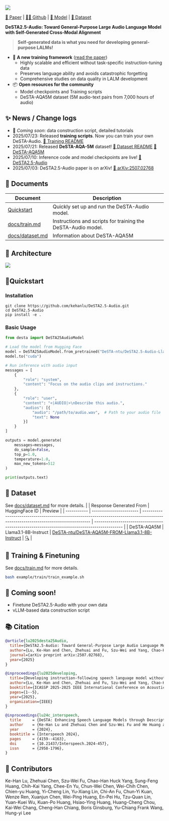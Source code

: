 ![](https://github.com/user-attachments/assets/caf87d07-e8c3-48c9-814f-1d7dc83b4e50)

[📑 Paper](https://arxiv.org/abs/2507.02768) | [👩‍💻 Github](https://github.com/kehanlu/DeSTA2.5-Audio) | [🤗 Model](https://huggingface.co/collections/DeSTA-ntu/desta25-audio-686a6b9e71afd92e1dd87486) | [🤗 Dataset](https://huggingface.co/datasets/DeSTA-ntu/DeSTA-AQA5M-FROM-Llama3.1-8B-Instruct)

**DeSTA2.5-Audio: Toward General-Purpose Large Audio Language Model with Self-Generated Cross-Modal Alignment**
> **Self-generated data is what you need for developing general-purpose LALMs!**

- 🧪 **A new training framework** ([read the paper](https://arxiv.org/abs/2507.02768))  
  - Highly scalable and efficient without task-specific instruction-tuning data  
  - Preserves language ability and avoids catastrophic forgetting  
  - Comprehensive studies on data quality in LALM development  
- 📦 **Open resources for the community**  
  - Model checkpoints and Training scripts
  - DeSTA-AQA5M dataset (5M audio-text pairs from 7,000 hours of audio)  


## ✨ News / Change logs
- 🚧 *Coming soon*: data construction script, detailed tutorials
- 2025/07/23: Released **training scripts**. Now you can train your own DeSTA-Audio. [📘 Training README](docs/train.md)
- 2025/07/21: Released **DeSTA-AQA-5M** dataset! [📘 Dataset README](docs/dataset.md) [🤗 DeSTA-AQA5M](https://huggingface.co/datasets/DeSTA-ntu/DeSTA-AQA5M-FROM-Llama3.1-8B-Instruct)
- 2025/07/10: Inference code and model checkpoints are live! [🤗 DeSTA2.5-Audio](https://huggingface.co/collections/DeSTA-ntu/desta25-audio-686a6b9e71afd92e1dd87486)
- 2025/07/03: DeSTA2.5-Audio paper is on arXiv! [📄 arXiv:2507.02768](https://arxiv.org/abs/2507.02768)

## 📄 Documents

| Document       | Description                          |
|----------------|--------------------------------------|
| [Quickstart](#quickstart) | Quickly set up and run the DeSTA-Audio model. | 
| [docs/train.md](docs/train.md)    | Instructions and scripts for training the DeSTA-Audio model. |
| [docs/dataset.md](docs/dataset.md)  | Information about DeSTA-AQA5M           |


## 🧐 Architecture

![](https://github.com/user-attachments/assets/f89dce86-2942-4644-aee5-a40ab4129328)


## 🚀Quickstart

### Installation
```shell
git clone https://github.com/kehanlu/DeSTA2.5-Audio.git
cd DeSTA2.5-Audio
pip install -e .
```

### Basic Usage
```python
from desta import DeSTA25AudioModel

# Load the model from Hugging Face
model = DeSTA25AudioModel.from_pretrained("DeSTA-ntu/DeSTA2.5-Audio-Llama-3.1-8B")
model.to("cuda")

# Run inference with audio input
messages = [
    {
        "role": "system",
        "content": "Focus on the audio clips and instructions."
    },
    {
        "role": "user",
        "content": "<|AUDIO|>\nDescribe this audio.",
        "audios": [{
            "audio": "/path/to/audio.wav",  # Path to your audio file
            "text": None
        }]
    }
]

outputs = model.generate(
    messages=messages,
    do_sample=False,
    top_p=1.0,
    temperature=1.0,
    max_new_tokens=512
)

print(outputs.text)
```

## 📂 Dataset
See [docs/dataset.md](docs/dataset.md) for more details.
|         | Response Generated From | HuggingFace ID                                                                                                                     | Preview                                                                                      |
| ----------- | ----------------------- | ---------------------------------------------------------------------------------------------------------------------------------- | -------------------------------------------------------------------------------------------- |
| DeSTA-AQA5M | Llama3.1-8B-Instruct    | [DeSTA-ntu/DeSTA-AQA5M-FROM-Llama3.1-8B-Instruct](https://huggingface.co/datasets/DeSTA-ntu/DeSTA-AQA5M-FROM-Llama3.1-8B-Instruct) | [🔍](https://huggingface.co/datasets/DeSTA-ntu/DeSTA-AQA5M-FROM-Llama3.1-8B-Instruct/viewer) |

## 🚆 Training & Finetuning

See [docs/train.md](docs/train.md) for more details.

```bash
bash example/train/train_example.sh
```

## 🚧 Coming soon!
- Finetune DeSTA2.5-Audio with your own data
- vLLM-based data construction script


## 📚 Citation
```bibtex
@article{lu2025desta25Audio,
  title={DeSTA2.5-Audio: Toward General-Purpose Large Audio Language Model with Self-Generated Cross-Modal Alignment},
  author={Lu, Ke-Han and Chen, Zhehuai and Fu, Szu-Wei and Yang, Chao-Han Huck and Huang, Sung-Feng and Yang, Chih-Kai and Yu, Chee-En and Chen, Chun-Wei and Chen, Wei-Chih and Huang, Chien-yu and others},
  journal={arXiv preprint arXiv:2507.02768},
  year={2025}
}

@inproceedings{lu2025developing,
  title={Developing instruction-following speech language model without speech instruction-tuning data},
  author={Lu, Ke-Han and Chen, Zhehuai and Fu, Szu-Wei and Yang, Chao-Han Huck and Balam, Jagadeesh and Ginsburg, Boris and Wang, Yu-Chiang Frank and Lee, Hung-yi},
  booktitle={ICASSP 2025-2025 IEEE International Conference on Acoustics, Speech and Signal Processing (ICASSP)},
  pages={1--5},
  year={2025},
  organization={IEEE}
}

@inproceedings{lu24c_interspeech,
  title     = {DeSTA: Enhancing Speech Language Models through Descriptive Speech-Text Alignment},
  author    = {Ke-Han Lu and Zhehuai Chen and Szu-Wei Fu and He Huang and Boris Ginsburg and Yu-Chiang Frank Wang and Hung-yi Lee},
  year      = {2024},
  booktitle = {Interspeech 2024},
  pages     = {4159--4163},
  doi       = {10.21437/Interspeech.2024-457},
  issn      = {2958-1796},
}
```



## 👥 Contributors
Ke-Han Lu, Zhehuai Chen, Szu-Wei Fu, Chao-Han Huck Yang, Sung-Feng Huang, Chih-Kai Yang, Chee-En Yu, Chun-Wei Chen, Wei-Chih Chen, Chien-yu Huang, Yi-Cheng Lin, Yu-Xiang Lin, Chi-An Fu, Chun-Yi Kuan, Wenze Ren, Xuanjun Chen, Wei-Ping Huang, En-Pei Hu, Tzu-Quan Lin, Yuan-Kuei Wu, Kuan-Po Huang, Hsiao-Ying Huang, Huang-Cheng Chou, Kai-Wei Chang, Cheng-Han Chiang, Boris Ginsburg, Yu-Chiang Frank Wang, Hung-yi Lee
